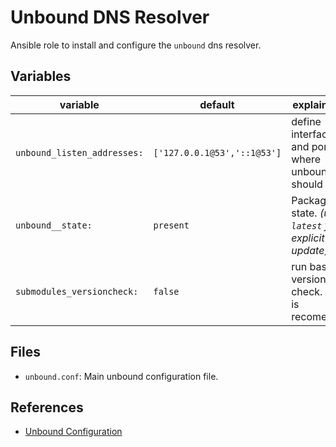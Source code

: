  Unbound DNS Resolver
======================

Ansible role to install and configure the `unbound` dns resolver.

Variables
---------

| variable | default | explaination |
| -------- | ------- | ------------ |
| ``unbound_listen_addresses:`` | ``['127.0.0.1@53','::1@53']`` | define interfaces and ports where unbound should listen |
| ``unbound__state:`` | ``present`` | Package state. *(use ``latest`` for explicit update)*
| ``submodules_versioncheck:`` | ``false`` | run basic versions check. ``true`` is recomended. |

 Files
-------

* `unbound.conf`:
  Main unbound configuration file.


 References
------------

* [Unbound Configuration](https://nlnetlabs.nl/documentation/unbound/unbound.conf/)

